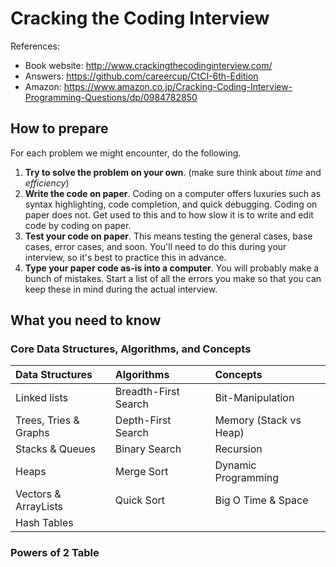 # Cracking the Coding Interview

References:
- Book website: http://www.crackingthecodinginterview.com/
- Answers: https://github.com/careercup/CtCI-6th-Edition
- Amazon: https://www.amazon.co.jp/Cracking-Coding-Interview-Programming-Questions/dp/0984782850

## How to prepare
For each problem we might encounter, do the following.

1. **Try to solve the problem on your own**. (make sure think about *time* and *efficiency*)
2. **Write the code on paper**. Coding on a computer offers luxuries such as syntax highlighting, code completion, and quick debugging. Coding on paper does not. Get used to this and to how slow it is to write and edit code by coding on paper.
3. **Test your code on paper**. This means testing the general cases, base cases, error cases, and soon. You'll need to do this during your interview, so it's best to practice this in advance.
4. **Type your paper code as-is into a computer**. You will probably make a bunch of mistakes. Start a list of all the errors you make so that you can keep these in mind during the actual interview.

## What you need to know

### Core Data Structures, Algorithms, and Concepts

| Data Structures | Algorithms | Concepts |
| :------------- | :------------- |:------------- |
| Linked lists | Breadth-First Search | Bit-Manipulation |
| Trees, Tries & Graphs | Depth-First Search | Memory (Stack vs Heap) |
| Stacks & Queues | Binary Search | Recursion |
| Heaps | Merge Sort | Dynamic Programming |
| Vectors & ArrayLists | Quick Sort | Big O Time & Space |
| Hash Tables |  |  |

### Powers of 2 Table

